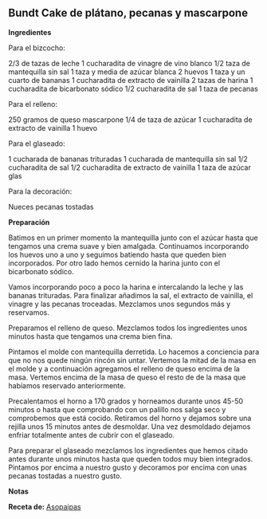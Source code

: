 ## Bundt Cake de plátano, pecanas y mascarpone

**Ingredientes**

Para el bizcocho:

2/3 de tazas de leche
1 cucharadita de vinagre de vino blanco
1/2 taza de mantequilla sin sal
1 taza y media de azúcar blanca
2 huevos
1 taza y un cuarto de bananas
1 cucharadita de extracto de vainilla
2 tazas de harina
1 cucharadita de bicarbonato sódico
1/2 cucharadita de sal
1 taza de pecanas

Para el relleno:

250 gramos de queso mascarpone
1/4 de taza de azúcar
1 cucharadita de extracto de vainilla
1 huevo

Para el glaseado:

1 cucharada de bananas trituradas
1 cucharada de mantequilla sin sal
1/2 cucharadita de sal
1/2 cucharadita de extracto de vainilla
1 taza de azúcar glas

Para la decoración:

Nueces pecanas tostadas

**Preparación**

Batimos en un primer momento la mantequilla junto con el azúcar hasta que tengamos una crema suave y bien amalgada. Continuamos incorporando los huevos uno a uno y seguimos batiendo hasta que queden bien incorporados. Por otro lado hemos cernido la harina junto con el bicarbonato sódico.

Vamos incorporando poco a poco la harina e intercalando la leche y las bananas trituradas. Para finalizar añadimos la sal, el extracto de vainilla, el vinagre y las pecanas troceadas. Mezclamos unos segundos más y reservamos.

Preparamos el relleno de queso. Mezclamos todos los ingredientes unos minutos hasta que tengamos una crema bien fina. 

Pintamos el molde con mantequilla derretida. Lo hacemos a conciencia para que no nos quede ningún rincón sin untar. Vertemos la mitad de la masa en el molde y a continuación agregamos el relleno de queso encima de la masa. Vertemos encima de la masa de queso el resto de de la masa que habíamos reservado anteriormente.

Precalentamos el horno a 170 grados y horneamos durante unos 45-50 minutos o hasta que comprobando con un palillo nos salga seco y comprobemos que está cocido. Retiramos del horno y dejamos sobre una rejilla unos 15 minutos antes de desmoldar. Una vez desmoldado dejamos enfriar totalmente antes de cubrir con el glaseado.

Para preparar el glaseado mezclamos los ingredientes que hemos citado antes durante unos minutos hasta que queden todos muy bien integrados. Pintamos por encima a nuestro gusto y decoramos por encima con unas pecanas tostadas a nuestro gusto. 

**Notas**



**Receta de:** [Asopaipas](http://www.asopaipas.com/2016/11/bundt-cake-de-bananas-pecanas-y-mascarpone.html)